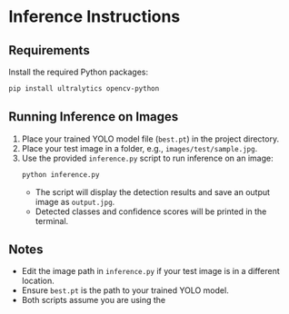 # Inference Instructions

## Requirements

Install the required Python packages:
```sh
pip install ultralytics opencv-python
```

## Running Inference on Images

1. Place your trained YOLO model file (`best.pt`) in the project directory.
2. Place your test image in a folder, e.g., `images/test/sample.jpg`.
3. Use the provided `inference.py` script to run inference on an image:
    ```sh
    python inference.py
    ```
   - The script will display the detection results and save an output image as `output.jpg`.
   - Detected classes and confidence scores will be printed in the terminal.

## Notes

- Edit the image path in `inference.py` if your test image is in a different location.
- Ensure `best.pt` is the path to your trained YOLO model.
- Both scripts assume you are using the
